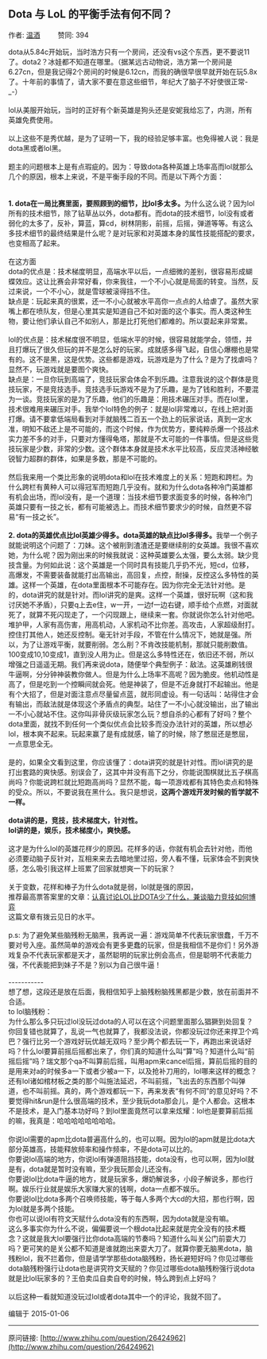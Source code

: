 ## Dota 与 LoL 的平衡手法有何不同？

作者: [温酒](http://www.zhihu.com/people/warmwine)&nbsp;&nbsp;&nbsp;&nbsp;&nbsp;&nbsp;&nbsp;&nbsp; 赞同: 394


dota从5.84c开始玩，当时浩方只有一个房间，还没有vs这个东西，更不要说11了。dota2？冰娃都不知道在哪里。（据某远古动物说，浩方第一个房间是6.27cn，但是我记得2个房间的时候是6.12cn，而我的确很早很早就开始在玩5.8x了。十年前的事情了，请大家不要在意这些细节，年纪大了脑子不好使很正常-_-）<br><br>lol从美服开始玩，当时的正好有个新英雄是狗头还是安妮我给忘了，内测，所有英雄免费使用。<br><br>以上这些不是秀优越，是为了证明一下，我的经验足够丰富。也免得被人说：我是dota黑或者lol黑。<br><br>题主的问题根本上是有点瑕疵的。因为：导致dota各种英雄上场率高而lol就那么几个的原因，根本上来说，不是平衡手段的不同。而是以下两个方面：<br><br><br><b>1. dota在一局比赛里面，要照顾到的细节，比lol多太多。</b>为什么这么说？因为lol所有的技术细节，除了钻草丛以外，dota都有。而dota的技术细节，lol没有或者弱化的太多了，反补，算蓝，算cd，树林阴影，前摇，后摇，弹道等等。有这么多技术细节的最终结果是什么呢？是对玩家和对英雄本身的属性技能搭配的要求，也变相高了起来。<br><br>在这方面<br>dota的优点是：技术梯度明显，高端水平以后，一点细微的差别，很容易形成蝴蝶效应。这让比赛会非常好看，你来我往，一个不小心就是局面的转变。当然，反过来说，一个不小心，就是雪球被滚得挡不住。<br>缺点是：玩起来真的很累，还一不小心就被水平高你一点点的人给虐了。虽然大家嘴上都在喷队友，但是心里其实是知道自己不如对面的这个事实。而人类这种生物，要让他们承认自己不如别人，那是比打死他们都难的。所以耍起来非常累。<br><br>lol的优点是：技术梯度很不明显，低端水平的时候，很容易就能学会，领悟，并且打爆玩了很久但玩的并不是怎么好的玩家。成就感多得飞起，自信心爆棚也是常有的。这不是黑，这是优势。这些都是游戏，玩游戏是为了什么？是为了找虐吗？显然不，玩游戏就是要图个爽快。<br>缺点是：一旦你玩到高端了，竞技玩家会体会不到乐趣。注意我说的这个群体是竞技玩家，不是竞技选手。竞技选手玩游戏不是为了乐趣，是为了钱和胜利，不要混为一谈。竞技玩家的是为了乐趣，他们的乐趣是：用技术碾压对手。而在lol里，技术很难用来碾压对手。我举个lol特色的例子：就是lol非常难以，在线上把对面打爆。请不要拿低端局看到对手就脑残二百五一个劲上的玩家说话，真到一定水准，明知不敌还上是不可能的，而这个时候，作为优势方，要纯粹杀爆一个技战术实力差不多的对手，只要对方懂得龟塔，那就是不太可能的一件事情。但是这些竞技玩家是少数，非常的少数。这个群体本身就是技术水平比较高，反应灵活神经敏锐智力超群的群体，如果是多数，那是不可能的。<br><br>然后我来用一个类比形象的说明dota和lol在技术难度上的关系：短跑和跨栏。为什么跨栏有黄种人可以得冠军而短跑几乎没有。就和为什么dota各种冷门英雄都有机会出场，而lol没有，是一个道理：当技术细节要求面变多的时候，各种冷门英雄只要有一技之长，都有可能被选上。而技术细节要求少的时候，自然更不容易“有一技之长”。<br><br><b>2. dota的英雄优点比lol英雄少得多。dota英雄的缺点比lol多得多。</b>我举一个例子就能说明这个问题了：刀妹。这个被削到渣渣还是要继续削的女英雄。我很不喜欢她，为什么呢？因为刚出来的时候我就说：这种英雄要么太强，要么太弱。缺少竞技含量。为何如此说：这个英雄是一个同时具有技能几乎扔不光，短cd，位移，高爆发，不需要装备就能打出高输出，高回复，点控，耐操，反控这么多特性的英雄。这样一个英雄，在dota里面根本不可能存在。因为你完全无法针对他。是的，dota讲究的就是针对。而lol讲究的是爽。这样一个英雄，很好玩啊（这和我讨厌她不矛盾），只要q上去e住，w一开，一边f一边右键，顺手给个点燃，对面就死了，就算不死闪现走了，一个闪现跟上，继续来一套。你就说你怎么针对他吧。堆护甲，人家有高伤害，用高机动，人家机动不比你差。高攻击，人家超级耐打。控住打其他人，她还反控制。毫无针对手段，不管在什么情况下，她就是强。所以，为了让游戏平衡，就要削弱。怎么削？不肯改技能机制，那就只能削数值。100变成10,10变成1，直到没人用为止。但是这么多特性还在，依旧还不弱，所以增强之日遥遥无期。我们再来说dota，随便举个典型例子：敌法。这英雄刷钱很牛逼啊，分分钟神装教你做人。但是为什么上场率不高呢？因为脆皮。他机动性是高了，但是吃到一个控瞬间就会死。他是神装了，但是不近身就打不起输出。他是有个大招了，但是对面注意点尽量留点蓝，就形同虚设。有一句话叫：站得住才会有输出，而敌法就是体现这个矛盾点的典型。站住了一不小心就没输出，出了输出一不小心就站不住。这你叫非骨灰级玩家怎么玩？想自杀的心都有了好吗？整个dota里面，就找不到任何一个类似优点会比较多而没办法针对的英雄，所以想必lol，根本爽不起来。玩起来赢了是有成就感，输了的时候，除了憋屈还是憋屈，一点意思全无。<br><br>是的，如果全文看到这里，你应该懂了：dota讲究的就是针对性。而lol讲究的是打出套路的爽快感。别误会了，这其中并没有高下之分，你能说围棋就比五子棋高尚吗？你能说跨栏就比短跑高尚吗？显然不能，每一项游戏都有其特色卖点和特殊的受众。所以，不要说我在黑什么。我只是想说，<b>这两个游戏开发时候的哲学就不一样。</b><br><br><b>dota讲的是，竞技，技术梯度大，针对性。<br>lol讲的是，娱乐，技术梯度小，爽快感。</b><br><br>这才是为什么lol的英雄花样少的原因。花样多的话，你就有机会去针对他，而他必须要动脑子反针对，互相来来去去暗地里过招，旁人看不懂，玩家体会不到爽快感，怎么吸引我这样上班累了回家就想爽一下的玩家？<br><br>关于变数，花样和棒子为什么dota就是弱，lol就是强的原因，<br>推荐最高票答案里的文章：<a href="http://bbs.sgamer.com/thread-11940106-1-1.html" class=" wrap external" target="_blank" rel="nofollow noreferrer">认真讨论LOL比DOTA少了什么，兼谈脑力竞技如何博弈<i class="icon-external"></i></a><br>这篇文章有拨云见日的水平。<br><br>p.s: 为了避免某些脑残粉无脑黑，我再说一遍：游戏简单不代表玩家很蠢，千万不要对号入座。虽然简单的游戏会有更多更蠢的玩家，但是我相信不是你们！另外游戏复杂不代表玩家都是天才，虽然聪明的玩家比例会高点，但是聪明不代表能力强，不代表能把到妹子不是？别以为自己很牛逼！<br><br>-----------<br>想了想，这段还是放在后面，我相信知乎上脑残粉脑残黑都是少数，放在前面并不合适。<br>to lol脑残粉：<br>为什么那么多只玩过lol没玩过dota的人可以在这个问题里面那么猖獗到处回复？你回复错也就算了，乱说一气也就算了，我都没法说，你都没玩过你还来捍卫个鸡巴？强行比另一个游戏好玩优越无双吗？至少两个都去玩一下，再跑出来说话好吗？什么lol要算前摇后摇都出来了，你们真的知道什么叫“算”吗？知道什么叫“前摇后摇”吗？瑞文那个qa不叫算前后摇，叫用apm来cancel后摇，算前后摇的目的是用来对a的时候多a一下或者少被a一下，以及抢补刀用的，lol哪来这样的概念？还有lol诸如棺材板之类的那个叫施法延迟，不叫前摇，飞出去的东西那个叫弹道，也不叫前摇。真的，两个游戏都玩一下，再来发表“有何不同”的意见好吗？不要觉得hit&amp;run是什么很高端的技术，至少我玩dota那会儿，是个人都会。这根本不是技术，是入门基本功好吗？到lol里面竟然可以拿来炫耀：lol也是要算前后摇的嘛，我真是：哈哈哈哈哈哈哈哈。<br><br>你说lol需要的apm比dota普遍高什么的，也可以啊。因为lol的apm就是比dota大部分英雄高，技能释放频率和操作频率，不是dota可以比的。<br>你要说lol高端的地方，你说lol有弹道阻挡技能，dota没有，也可以啊，因为lol就是有，dota就是暂时没有嘛，至少我玩那会儿还没有。<br>你要说lol比dota牛逼的地方，就是玩家多，爆奶解说多，小段子解说多，那也行啊。娱乐行业就是娱乐大家赚大家的钱啊，dota一点都不娱乐。<br>你要说lol比dota多两个召唤师技能，等于每人多两个大cd的大招，那也行啊，因为lol就是多两个技能。<br>你也可以说lol有符文天赋什么dota没有的东西啊，因为dota就是没有嘛。<br>这么多事实你为什么不说，偏偏要说一个根dota比起来就是完全没有的技术概念？这就是我大lol要强行比你dota高端的节奏吗？知道什么叫关公门前耍大刀吗？更可笑的是关公都不知道是谁就跑出来耍大刀了。就算你要无脑黑dota，脑残粉lol，我不拦着你，但是请学学那些dota脑残粉，扬长避短好吗？你见过哪些dota脑残粉强行让dota也是讲究符文天赋的？你见过哪些dota脑残粉强行说dota就是比lol玩家多的？王伯卖瓜自卖自夸的时候，特么跨到点上好吗？<br><br>以后这种一看就知道没玩过lol或者dota其中一个的评论，我就不回了。



编辑于 2015-01-06



---
原问链接: [http://www.zhihu.com/question/26424962](http://www.zhihu.com/question/26424962)
